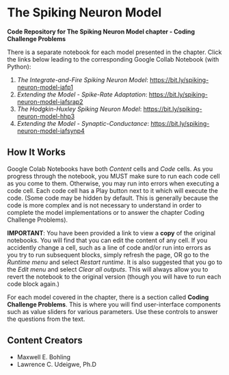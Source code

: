 # The Spiking Neuron Model
**Code Repository for The Spiking Neuron Model chapter - Coding Challenge Problems**

There is a separate notebook for each model presented in the chapter. Click the links below leading to the corresponding Google Collab Notebook (with Python):

1. *The Integrate-and-Fire Spiking Neuron Model*: https://bit.ly/spiking-neuron-model-iafp1
2. *Extending the Model - Spike-Rate Adaptation*: https://bit.ly/spiking-neuron-model-iafsrap2
3. *The Hodgkin-Huxley Spiking Neuron Model*: https://bit.ly/spiking-neuron-model-hhp3
4. *Extending the Model - Synaptic-Conductance*: https://bit.ly/spiking-neuron-model-iafsynp4

## How It Works
Google Colab Notebooks have both *Content* cells and *Code* cells. As you progress through the notebook, you MUST make sure to run each code cell as you come to them.  Otherwise, you may run into errors when executing a code cell. Each code cell has a Play button next to it which will execute the code. (Some code may be hidden by default. This is generally because the code is more complex and is not necessary to understand in order to complete the model implementations or to answer the chapter Coding Challenge Problems).

**IMPORTANT**: You have been provided a link to view a **copy** of the original notebooks. You will find that you can edit the content of any cell. If you accidently change a cell, such as a line of code and/or run into errors as you try to run subsequent blocks, simply refresh the page, OR go to the *Runtime menu* and select *Restart runtime*. It is also suggested that you go to the *Edit menu* and select *Clear all outputs*. This will always allow you to revert the notebook to the original version (though you will have to run each code block again.)

For each model covered in the chapter, there is a section called **Coding Challenge Problems**. This is where you will find user-interface components such as value sliders for various parameters. Use these controls to answer the questions from the text.

## Content Creators
* Maxwell E. Bohling
* Lawrence C. Udeigwe, Ph.D
